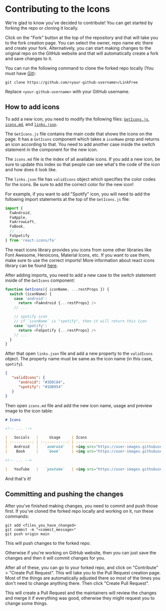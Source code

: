 # Contributing to the Icons

We're glad to know you've decided to contribute!
You can get started by forking the repo or cloning it locally.

Click on the "Fork" button at the top of the repository and that will take you to the fork creation page. You can select the owner, repo name etc there and create your fork.
Alternatively, you can start making changes to the original repo on the GitHub website and that will automatically create a fork and save changes to it.

You can run the following command to clone the forked repo locally (You must have [Git](https://git-scm.com/)):

```
git clone https://github.com/<your-github-username>/LinkFree
```

Replace `<your-github-username>` with your GitHub username.

## How to add icons

To add a new icon, you need to modify the following files: [`GetIcons.js`](https://github.com/EddieHubCommunity/LinkFree/blob/main/src/Components/Icons/GetIcons.js), [`icons.md`](https://github.com/EddieHubCommunity/LinkFree/blob/main/icons.md), and [`links.json`](https://github.com/EddieHubCommunity/LinkFree/blob/main/src/config/links.json).

The `GetIcons.js` file contains the main code that shows the icons on the page. It has a `GetIcons` component which takes a `iconName` prop and returns an icon according to that. You need to add another case inside the switch statement in the component for the new icon.

The `icons.md` file is the index of all available icons. If you add a new icon, be sure to update this index so that people can see what's the code of the icon and how does it look like.

The `links.json` file has `validIcons` object which specifies the color codes for the icons. Be sure to add the correct color for the new icon!

For example, if you want to add "Spotify" icon, you will need to add the following import statements at the top of the `GetIcons.js` file:

```js
import {
  FaAndroid,
  FaApple,
  FaArrowLeft,
  FaBook,
  // ...
  FaSpotify
} from 'react-icons/fa'
```

The react icons library provides you icons from some other libraries like Font Awesome, Heroicons, Material Icons, etc. If you want to use them, make sure to use the correct imports! More information about react icons library can be found [here](https://react-icons.github.io/react-icons/).

After adding imports, you need to add a new case to the switch statement inside of the `GetIcons` component:

```js
function GetIcons({ iconName, ...restProps }) {
  switch (iconName) {
    case 'android':
      return <FaAndroid {...restProps} />
    // ...

    // spotify icon
    // if `iconName` is "spotify", then it will return this icon
    case 'spotify':
      return <FaSpotify {...restProps} />
    // ...
  }
}
```

After that open `links.json` file and add a new property to the `validIcons` object. The property name must be same as the icon name (in this case, `spotify`).

```json
{
   "validIcons": {
      "android": "#3DDC84",
      "spotify": "#1DB954"
   }
}
```

Then open `icons.md` file and add the new icon name, usage and preview image to the icon table:

```markdown
# Icons

<!-- ... -->

|   Socials   |     Usage     | Icons                                                                                                                                                        |    Socials     |      Usage       | Icons                                                                                                                                   |
| :---------: | :-----------: | ------------------------------------------------------------------------------------------------------------------------------------------------------------ | :------------: | :--------------: | --------------------------------------------------------------------------------------------------------------------------------------- |
|   Android   |   `android`   | <img src="https://user-images.githubusercontent.com/65664185/138502465-89cfadf2-6b54-4f3d-ac44-ceacdd4824ba.png" width=65% height=30%>                       |     Apple      |     `apple`      | <img src="https://user-images.githubusercontent.com/65664185/138502540-8e9b80bf-deae-4566-a41a-c63623e83c21.png" width=100% height=30%> |
|    Book     |    `book`     | <img src="https://user-images.githubusercontent.com/76985777/145391108-f8c08f8e-679f-45a3-ad58-83ef60aa28fe.png" width=65% height=30%>                       |   Codeforces   |   `codeforces`   | <img src="https://user-images.githubusercontent.com/91655303/148160942-870fdbb4-a57c-4861-afaa-241835390645.png" width=100% height=30%> |

<!-- ... -->

|   YouTube   |   `youtube`   | <img src="https://user-images.githubusercontent.com/65664185/138503305-ff60cf54-6b0b-4e18-9446-b4f6869b9511.png" width=65% height=30%>                       |    Spotify     |    `spotify`     | <img src="<icon_preview_url_here>" width="100%" height="30%">                                                                           |
```

And that's it!

## Committing and pushing the changes

After you've finished making changes, you need to commit and push those first. 
If you've cloned the forked repo locally and working on it, run these commands:

```
git add <files_you_have_changed>
git commit -m "<commit_message>"
git push origin main
```

This will push changes to the forked repo.

Otherwise if you're working on GitHub website, then you can just save the changes and then it will commit changes for you. 

After all of these, you can go to your forked repo, and click on "Contribute" > "Create Pull Request". This will take you to the Pull Request creation page. Most of the things are automatically adjusted there so most of the times you don't need to change anything there. Then click "Create Pull Request".

This will create a Pull Request and the maintainers will review the changes and merge it if everything was good, otherwise they might request you to change some things. 
